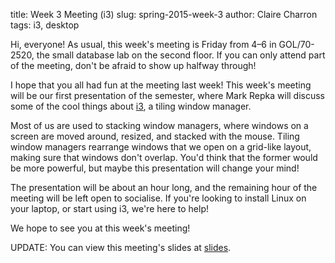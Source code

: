 title: Week 3 Meeting (i3)
slug: spring-2015-week-3
author: Claire Charron
tags: i3, desktop

Hi, everyone! As usual, this week's meeting is Friday from 4–6 in GOL/70-2520, the small database lab on the second floor. If you can only attend part of the meeting, don't be afraid to show up halfway through!

I hope that you all had fun at the meeting last week! This week's meeting will be our first presentation of the semester, where Mark Repka will discuss some of the cool things about [i3](https://i3wm.org), a tiling window manager.

Most of us are used to stacking window managers, where windows on a screen are moved around, resized, and stacked with the mouse. Tiling window managers rearrange windows that we open on a grid-like layout, making sure that windows don't overlap. You'd think that the former would be more powerful, but maybe this presentation will change your mind!

The presentation will be about an hour long, and the remaining hour of the meeting will be left open to socialise. If you're looking to install Linux on your laptop, or start using i3, we're here to help!

We hope to see you at this week's meeting!

UPDATE: You can view this meeting's slides at [slides](/slides/spring-2015-week-3.pdf).
